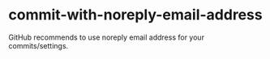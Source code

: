 # commit-with-noreply-email-address
GitHub recommends to use noreply email address for your commits/settings.
